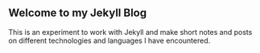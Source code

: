 ## Welcome to my Jekyll Blog

This is an experiment to work with Jekyll and make short notes and posts on different technologies and languages I have encountered.

